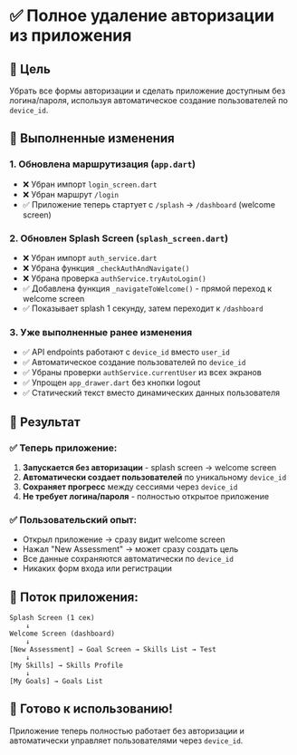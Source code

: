 # ✅ Полное удаление авторизации из приложения

## 🎯 Цель
Убрать все формы авторизации и сделать приложение доступным без логина/пароля, используя автоматическое создание пользователей по `device_id`.

## 🔧 Выполненные изменения

### 1. Обновлена маршрутизация (`app.dart`)
- ❌ Убран импорт `login_screen.dart`
- ❌ Убран маршрут `/login`
- ✅ Приложение теперь стартует с `/splash` → `/dashboard` (welcome screen)

### 2. Обновлен Splash Screen (`splash_screen.dart`)
- ❌ Убран импорт `auth_service.dart`
- ❌ Убрана функция `_checkAuthAndNavigate()`
- ❌ Убрана проверка `authService.tryAutoLogin()`
- ✅ Добавлена функция `_navigateToWelcome()` - прямой переход к welcome screen
- ✅ Показывает splash 1 секунду, затем переходит к `/dashboard`

### 3. Уже выполненные ранее изменения
- ✅ API endpoints работают с `device_id` вместо `user_id`
- ✅ Автоматическое создание пользователей по `device_id`
- ✅ Убраны проверки `authService.currentUser` из всех экранов
- ✅ Упрощен `app_drawer.dart` без кнопки logout
- ✅ Статический текст вместо динамических данных пользователя

## 🚀 Результат

### ✅ Теперь приложение:
1. **Запускается без авторизации** - splash screen → welcome screen
2. **Автоматически создает пользователей** по уникальному `device_id`
3. **Сохраняет прогресс** между сессиями через `device_id`
4. **Не требует логина/пароля** - полностью открытое приложение

### ✅ Пользовательский опыт:
- Открыл приложение → сразу видит welcome screen
- Нажал "New Assessment" → может сразу создать цель
- Все данные сохраняются автоматически по `device_id`
- Никаких форм входа или регистрации

## 📱 Поток приложения:
```
Splash Screen (1 сек) 
    ↓
Welcome Screen (dashboard)
    ↓
[New Assessment] → Goal Screen → Skills List → Test
    ↓
[My Skills] → Skills Profile
    ↓
[My Goals] → Goals List
```

## 🎉 Готово к использованию!
Приложение теперь полностью работает без авторизации и автоматически управляет пользователями через `device_id`.
